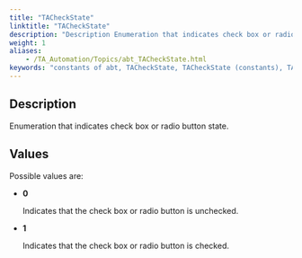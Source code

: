 ```yaml
--- 
title: "TACheckState"
linktitle: "TACheckState"
description: "Description Enumeration that indicates check box or radio button state. Values Possible values are: 0 Indicates that the check box or radio button is unchecked. 1 Indicates that the check box or radio ..."
weight: 1
aliases: 
    - /TA_Automation/Topics/abt_TACheckState.html
keywords: "constants of abt, TACheckState, TACheckState (constants), TAcheckstate, checkbox is checked or unchecked, radio button is checked or unchecked"
---
```


## Description

Enumeration that indicates check box or radio button state.

## Values

Possible values are:

-   **0**

    Indicates that the check box or radio button is unchecked.

-   **1**

    Indicates that the check box or radio button is checked.





